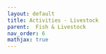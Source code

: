```yaml
---
layout: default
title: Activities - Livestock
parent:  Fish & Livestock
nav_order: 6
mathjax: true
---
```

